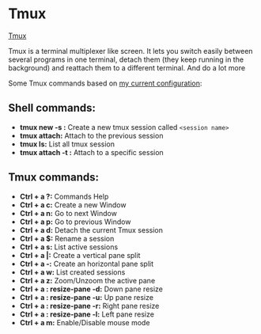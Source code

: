 # Tmux

[Tmux](https://tmux.github.io/)

Tmux is a terminal multiplexer like screen. It lets you switch easily between several programs in one terminal, detach them (they keep running in the background) and reattach them to a different terminal. And do a lot more

Some Tmux commands based on [my current configuration](tmux.conf):

## Shell commands:
  * __tmux new -s <session name>:__ Create a new tmux session called `<session name>`
  * __tmux attach:__ Attach to the previous session
  * __tmux ls:__ List all tmux session
  * __tmux attach -t <session name>:__ Attach to a specific session

## Tmux commands:
  * __Ctrl + a ?:__ Commands Help
  * __Ctrl + a c:__ Create a new Window
  * __Ctrl + a n:__ Go to next Window
  * __Ctrl + a p:__ Go to previous Window
  * __Ctrl + a d:__ Detach the current Tmux session
  * __Ctrl + a $:__ Rename a session
  * __Ctrl + a s:__ List active sessions
  * __Ctrl + a |:__ Create a vertical pane split
  * __Ctrl + a -:__ Create an horizontal pane split
  * __Ctrl + a w:__ List created sessions
  * __Ctrl + a z:__ Zoom/Unzoom the active pane
  * __Ctrl + a : resize-pane -d:__ Down pane resize
  * __Ctrl + a : resize-pane -u:__ Up pane resize
  * __Ctrl + a : resize-pane -r:__ Right pane resize
  * __Ctrl + a : resize-pane -l:__ Left pane resize
  * __Ctrl + a m:__ Enable/Disable mouse mode
